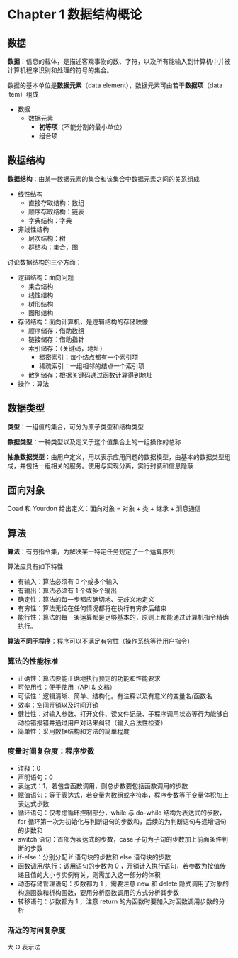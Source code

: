 # Chapter 1 数据结构概论

## 数据

**数据**：信息的载体，是描述客观事物的数、字符，以及所有能输入到计算机中并被计算机程序识别和处理的符号的集合。

数据的基本单位是**数据元素**（data element），数据元素可由若干**数据项**（data item）组成

- 数据
  - 数据元素
    - **初等项**（不能分割的最小单位）
    - 组合项

## 数据结构

**数据结构**：由某一数据元素的集合和该集合中数据元素之间的关系组成

- 线性结构
  - 直接存取结构：数组
  - 顺序存取结构：链表
  - 字典结构：字典
- 非线性结构
  - 层次结构：树
  - 群结构：集合，图

讨论数据结构的三个方面：

- 逻辑结构：面向问题
  - 集合结构
  - 线性结构
  - 树形结构
  - 图形结构
- 存储结构：面向计算机，是逻辑结构的存储映像
  - 顺序储存：借助数组
  - 链接储存：借助指针
  - 索引储存：（关键码，地址）
    - 稠密索引：每个结点都有一个索引项
    - 稀疏索引：一组相邻的结点一个索引项
  - 散列储存：根据关键码通过函数计算得到地址
- 操作：算法

## 数据类型

**类型**：一组值的集合，可分为原子类型和结构类型

**数据类型**：一种类型以及定义于这个值集合上的一组操作的总称

**抽象数据类型**：由用户定义，用以表示应用问题的数据模型，由基本的数据类型组成，并包括一组相关的服务。使用与实现分离，实行封装和信息隐蔽

## 面向对象

Coad 和 Yourdon 给出定义：面向对象 = 对象 + 类 + 继承 + 消息通信

## 算法

**算法**：有穷指令集，为解决某一特定任务规定了一个运算序列

算法应具有如下特性

- 有输入：算法必须有 0 个或多个输入
- 有输出：算法必须有 1 个或多个输出
- 确定性：算法的每一步都应确切地、无歧义地定义
- 有穷性：算法无论在任何情况都将在执行有穷步后结束
- 能行性：算法的每一条运算都是足够基本的，原则上都能通过计算机指令精确执行。

**算法不同于程序**：程序可以不满足有穷性（操作系统等待用户指令）

### 算法的性能标准

- 正确性：算法要能正确地执行预定的功能和性能要求
- 可使用性：便于使用（API & 文档）
- 可读性：逻辑清晰、简单、结构化。有注释以及有意义的变量名/函数名
- 效率：空间开销以及时间开销
- 健壮性：对输入参数、打开文件、读文件记录、子程序调用状态等行为能够自动检错报错并通过用户对话来纠错（输入合法性检查）
- 简单性：采用数据结构和方法的简单程度

### 度量时间复杂度：程序步数

- 注释：0
- 声明语句：0
- 表达式：1，若包含函数调用，则总步数要包括函数调用的步数
- 赋值语句：等于表达式，若变量为数组或字符串，程序步数等于变量体积加上表达式步数
- 循环语句：仅考虑循环控制部分，while 与 do-while 结构为表达式的步数，for 循环第一次为初始化与判断语句的步数和，后续的为判断语句与递增语句的步数和
- switch 语句：首部为表达式的步数，case 子句为子句的步数加上前面条件判断的步数
- if-else：分别分配 if 语句块的步数和 else 语句块的步数
- 函数调用/执行：调用语句的步数为 0 ，开销计入执行语句，若参数为按值传递且值的大小与实例有关，则需加入这一部分的体积
- 动态存储管理语句：步数都为 1 ，需要注意 new 和 delete 隐式调用了对象的构造函数和析构函数，要用分析函数调用的方式分析其步数
- 转移语句：步数都为 1 ，注意 return 的为函数时要加入对函数调用步数的分析

### 渐近的时间复杂度

大 O 表示法
